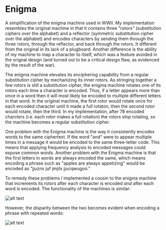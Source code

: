 # Enigma
A simplification of the enigma machine used in WWII. My implementation resembles the original machine in that it contains three 
"rotors" (substitution ciphers over the alphabet) and a reflector (symmetric substitution cipher over the alphabet) and encodes 
characters by sending them through the three rotors, through the reflector, and back through the rotors. It different from 
the original in its lack of a plugboard. Another difference is the ability of my machine to map a character to itself, 
which was a feature avoided in the orignal design (and turned out to be a critical design flaw, as evidenced by the result 
of the war). 

The enigma machine elevates its enciphering capability from a regular substitution cipher by mechanizing its inner rotors. 
As stringing together a few rotors is still a substitution cipher, the enigma machine rotates one of its rotors each time 
a character is encoded. Thus, if a letter appears more than once in a word then it will most likely be encoded to multiple different letters in that word. In the original machine, the first rotor would rotate once for each encoded character until it made a full rotaton, then the second rotor would rotate, then the third. In my implementation, after 78 encoded charcters (i.e. each rotor makes a full rotation) the rotors stop rotating, so the machine becomes a regular substitution cipher. 

One problem with the Enigma machine is the way it consistently encodes words to the same ciphertext. If the word "and" were to appear multiple times in a message it would be encoded to the same three-letter code. This means that applying frequency analysis to encoded messages could expose common words. Another problem with the Enigma machine is that the first letters in words are always encoded the same, which means encoding a phrase such as "apples are always appetizing" would be encoded as "jjuznx juf jmjilx jjucqwugoo." 

To remedy these problems I implemented a cousin to the enigma machine that increments its rotors after each character is encoded *and* after each word is encoded. The functionality of the machines is similar: 

![alt text](http://i.imgur.com/FOjpin2.jpg "Using both versions of the Enigma machine.")

However, the disparity between the two becomes evident when encoding a phrase with repeated words:

![alt text](http://i.imgur.com/UEh0UmP.jpg "Differences in encoding between the two machines.")
